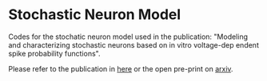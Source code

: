 # Stochastic Neuron Model

Codes for the stochatic neuron model used in the publication: "Modeling and characterizing stochastic neurons based on in vitro voltage-dep endent spike probability functions".

Please refer to the publication in [here](10.1140/epjs/s11734-021-00160-7) or the open pre-print on [arxiv](https://arxiv.org/abs/2106.03610).
